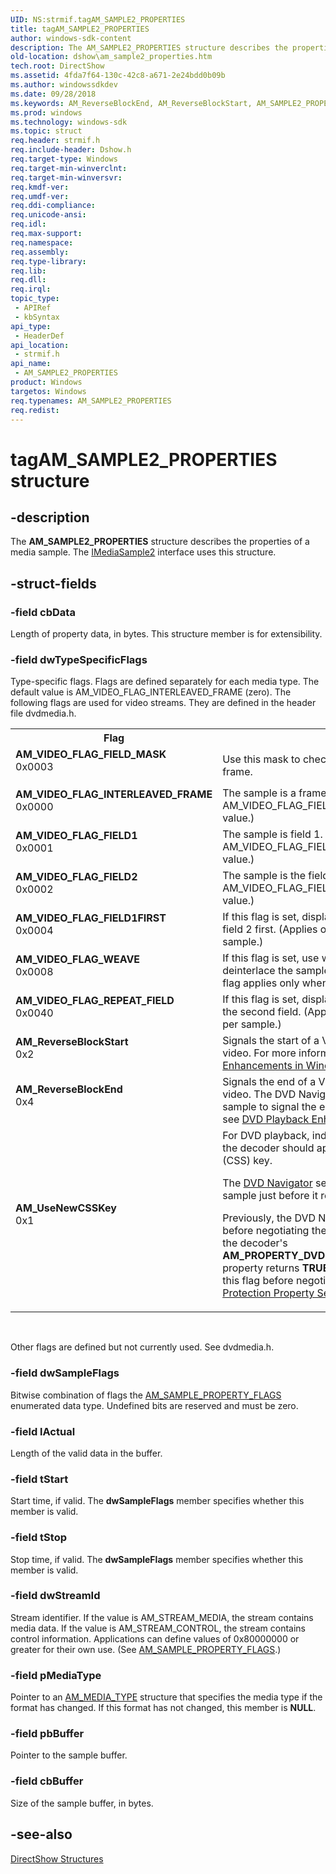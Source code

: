 ```yaml
---
UID: NS:strmif.tagAM_SAMPLE2_PROPERTIES
title: tagAM_SAMPLE2_PROPERTIES
author: windows-sdk-content
description: The AM_SAMPLE2_PROPERTIES structure describes the properties of a media sample. The IMediaSample2 interface uses this structure.
old-location: dshow\am_sample2_properties.htm
tech.root: DirectShow
ms.assetid: 4fda7f64-130c-42c8-a671-2e24bdd0b09b
ms.author: windowssdkdev
ms.date: 09/28/2018
ms.keywords: AM_ReverseBlockEnd, AM_ReverseBlockStart, AM_SAMPLE2_PROPERTIES, AM_SAMPLE2_PROPERTIES structure [DirectShow], AM_SAMPLE2_PROPERTIESStructure, AM_UseNewCSSKey, AM_VIDEO_FLAG_FIELD1, AM_VIDEO_FLAG_FIELD1FIRST, AM_VIDEO_FLAG_FIELD2, AM_VIDEO_FLAG_FIELD_MASK, AM_VIDEO_FLAG_INTERLEAVED_FRAME, AM_VIDEO_FLAG_REPEAT_FIELD, AM_VIDEO_FLAG_WEAVE, dshow.am_sample2_properties, strmif/AM_SAMPLE2_PROPERTIES, tagAM_SAMPLE2_PROPERTIES
ms.prod: windows
ms.technology: windows-sdk
ms.topic: struct
req.header: strmif.h
req.include-header: Dshow.h
req.target-type: Windows
req.target-min-winverclnt: 
req.target-min-winversvr: 
req.kmdf-ver: 
req.umdf-ver: 
req.ddi-compliance: 
req.unicode-ansi: 
req.idl: 
req.max-support: 
req.namespace: 
req.assembly: 
req.type-library: 
req.lib: 
req.dll: 
req.irql: 
topic_type:
 - APIRef
 - kbSyntax
api_type:
 - HeaderDef
api_location:
 - strmif.h
api_name:
 - AM_SAMPLE2_PROPERTIES
product: Windows
targetos: Windows
req.typenames: AM_SAMPLE2_PROPERTIES
req.redist: 
---
```


# tagAM_SAMPLE2_PROPERTIES structure


## -description



The <b>AM_SAMPLE2_PROPERTIES</b> structure describes the properties of a media sample. The <a href="https://msdn.microsoft.com/638cb75d-9be6-4ba1-a116-47e2d62b689d">IMediaSample2</a> interface uses this structure.




## -struct-fields




### -field cbData

Length of property data, in bytes. This structure member is for extensibility.


### -field dwTypeSpecificFlags

Type-specific flags. Flags are defined separately for each media type. The default value is AM_VIDEO_FLAG_INTERLEAVED_FRAME (zero). The following flags are used for video streams. They are defined in the header file dvdmedia.h.

<table>
<tr>
<th>Flag</th>
<th>Meaning</th>
</tr>
<tr>
<td width="40%"><a id="AM_VIDEO_FLAG_FIELD_MASK"></a><a id="am_video_flag_field_mask"></a><dl>
<dt><b>AM_VIDEO_FLAG_FIELD_MASK</b></dt>
<dt>0x0003</dt>
</dl>
</td>
<td width="60%">
Use this mask to check whether the sample is a field or a frame.

</td>
</tr>
<tr>
<td width="40%"><a id="AM_VIDEO_FLAG_INTERLEAVED_FRAME"></a><a id="am_video_flag_interleaved_frame"></a><dl>
<dt><b>AM_VIDEO_FLAG_INTERLEAVED_FRAME</b></dt>
<dt>0x0000</dt>
</dl>
</td>
<td width="60%">
The sample is a frame. (Use the AM_VIDEO_FLAG_FIELD_MASK bitmask to test for this value.)  

</td>
</tr>
<tr>
<td width="40%"><a id="AM_VIDEO_FLAG_FIELD1"></a><a id="am_video_flag_field1"></a><dl>
<dt><b>AM_VIDEO_FLAG_FIELD1</b></dt>
<dt>0x0001</dt>
</dl>
</td>
<td width="60%">
The sample is field 1. (Use the AM_VIDEO_FLAG_FIELD_MASK bitmask to test for this value.) 

</td>
</tr>
<tr>
<td width="40%"><a id="AM_VIDEO_FLAG_FIELD2"></a><a id="am_video_flag_field2"></a><dl>
<dt><b>AM_VIDEO_FLAG_FIELD2</b></dt>
<dt>0x0002</dt>
</dl>
</td>
<td width="60%">
The sample is the field 2. (Use the AM_VIDEO_FLAG_FIELD_MASK bitmask to test for this value.)  

</td>
</tr>
<tr>
<td width="40%"><a id="AM_VIDEO_FLAG_FIELD1FIRST"></a><a id="am_video_flag_field1first"></a><dl>
<dt><b>AM_VIDEO_FLAG_FIELD1FIRST</b></dt>
<dt>0x0004</dt>
</dl>
</td>
<td width="60%">
If this flag is set, display field 1 first. Otherwise, display field 2 first. (Applies only when there are two fields per sample.) 

</td>
</tr>
<tr>
<td width="40%"><a id="AM_VIDEO_FLAG_WEAVE"></a><a id="am_video_flag_weave"></a><dl>
<dt><b>AM_VIDEO_FLAG_WEAVE</b></dt>
<dt>0x0008</dt>
</dl>
</td>
<td width="60%">
If this flag is set, use weave mode (that is, do not deinterlace the sample). Otherwise, use bob mode. This flag applies only when there are two fields per sample. 

</td>
</tr>
<tr>
<td width="40%"><a id="AM_VIDEO_FLAG_REPEAT_FIELD"></a><a id="am_video_flag_repeat_field"></a><dl>
<dt><b>AM_VIDEO_FLAG_REPEAT_FIELD</b></dt>
<dt>0x0040</dt>
</dl>
</td>
<td width="60%">
If this flag is set, display the first field again after displaying the second field. (Applies only when there are two fields per sample.)

</td>
</tr>
<tr>
<td width="40%"><a id="AM_ReverseBlockStart"></a><a id="am_reverseblockstart"></a><a id="AM_REVERSEBLOCKSTART"></a><dl>
<dt><b>AM_ReverseBlockStart</b></dt>
<dt>0x2</dt>
</dl>
</td>
<td width="60%">
Signals the start of a VOBU during reverse playback of DVD video.  For more information, see <a href="https://msdn.microsoft.com/b3cf043f-c974-4240-8291-5c717bd8afaa">DVD Playback Enhancements in Windows Vista</a>. 

</td>
</tr>
<tr>
<td width="40%"><a id="AM_ReverseBlockEnd"></a><a id="am_reverseblockend"></a><a id="AM_REVERSEBLOCKEND"></a><dl>
<dt><b>AM_ReverseBlockEnd</b></dt>
<dt>0x4</dt>
</dl>
</td>
<td width="60%">
Signals the end of a VOBU during reverse playback of DVD video. The DVD Navigator sets this flag on an empty sample to signal the end of a VOBU. For more information, see <a href="https://msdn.microsoft.com/b3cf043f-c974-4240-8291-5c717bd8afaa">DVD Playback Enhancements in Windows Vista</a>.

</td>
</tr>
<tr>
<td width="40%"><a id="AM_UseNewCSSKey"></a><a id="am_usenewcsskey"></a><a id="AM_USENEWCSSKEY"></a><dl>
<dt><b>AM_UseNewCSSKey</b></dt>
<dt>0x1</dt>
</dl>
</td>
<td width="60%">
For DVD playback, indicates the point in the stream when the decoder should apply a new Content Scramble System (CSS) key.

The <a href="https://msdn.microsoft.com/3b2c01a2-d52c-4497-8fc9-d1113e8507e8">DVD Navigator</a> sets this flag on an empty media sample just before it renegotiate a CSS title key.

Previously, the DVD Navigator incorrectly sent this key before negotiating the disc key. Starting in Windows 7, if the decoder's <b>AM_PROPERTY_DVDCOPY_SUPPORTS_NEW_KEYCOUNT</b> property returns <b>TRUE</b>, the DVD Navigator does not send this flag before negotiating the disc key. See <a href="https://msdn.microsoft.com/da3abefd-8f25-449d-8787-84d2cef928da">DVD Copy Protection Property Set</a>.

</td>
</tr>
</table>
 

Other flags are defined but not currently used. See dvdmedia.h.


### -field dwSampleFlags

Bitwise combination of flags the <a href="https://msdn.microsoft.com/d2aa2fc6-282f-4b8d-8bed-4955f60537db">AM_SAMPLE_PROPERTY_FLAGS</a> enumerated data type. Undefined bits are reserved and must be zero.


### -field lActual

Length of the valid data in the buffer.


### -field tStart

Start time, if valid. The <b>dwSampleFlags</b> member specifies whether this member is valid.


### -field tStop

Stop time, if valid. The <b>dwSampleFlags</b> member specifies whether this member is valid.


### -field dwStreamId

Stream identifier. If the value is AM_STREAM_MEDIA, the stream contains media data. If the value is AM_STREAM_CONTROL, the stream contains control information. Applications can define values of 0x80000000 or greater for their own use. (See <a href="https://msdn.microsoft.com/d2aa2fc6-282f-4b8d-8bed-4955f60537db">AM_SAMPLE_PROPERTY_FLAGS</a>.)


### -field pMediaType

Pointer to an <a href="https://msdn.microsoft.com/973697d0-2897-48b5-88ca-a88a9650eb02">AM_MEDIA_TYPE</a> structure that specifies the media type if the format has changed. If this format has not changed, this member is <b>NULL</b>.


### -field pbBuffer

Pointer to the sample buffer.


### -field cbBuffer

Size of the sample buffer, in bytes.


## -see-also




<a href="https://msdn.microsoft.com/378f6f43-5c05-4ae4-be24-956f9fc0cacf">DirectShow Structures</a>
 

 

